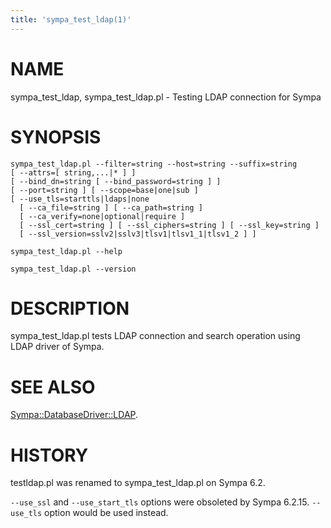 ```yaml
---
title: 'sympa_test_ldap(1)'
---
```


# NAME

sympa\_test\_ldap, sympa\_test\_ldap.pl - Testing LDAP connection for Sympa

# SYNOPSIS

    sympa_test_ldap.pl --filter=string --host=string --suffix=string
    [ --attrs=[ string,...|* ] ]
    [ --bind_dn=string [ --bind_password=string ] ]
    [ --port=string ] [ --scope=base|one|sub ]
    [ --use_tls=starttls|ldaps|none
      [ --ca_file=string ] [ --ca_path=string ]
      [ --ca_verify=none|optional|require ]
      [ --ssl_cert=string ] [ --ssl_ciphers=string ] [ --ssl_key=string ]
      [ --ssl_version=sslv2|sslv3|tlsv1|tlsv1_1|tlsv1_2 ] ]

    sympa_test_ldap.pl --help

    sympa_test_ldap.pl --version

# DESCRIPTION

sympa\_test\_ldap.pl tests LDAP connection and search operation using LDAP
driver of Sympa.

# SEE ALSO

[Sympa::DatabaseDriver::LDAP](./Sympa-DatabaseDriver-LDAP.3.md).

# HISTORY

testldap.pl was renamed to sympa\_test\_ldap.pl on Sympa 6.2.

`--use_ssl` and `--use_start_tls` options were obsoleted by Sympa 6.2.15.
`--use_tls` option would be used instead.
